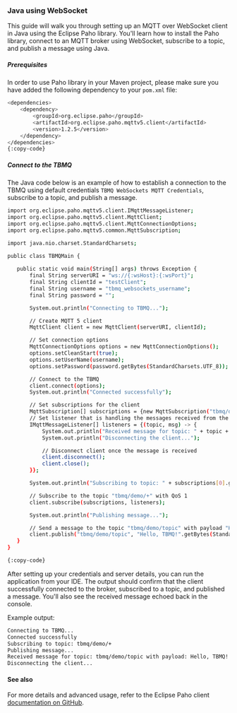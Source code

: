 ### Java using WebSocket
This guide will walk you through setting up an MQTT over WebSocket client in Java using the Eclipse Paho library. 
You'll learn how to install the Paho library, connect to an MQTT broker using WebSocket, subscribe to a topic, and publish a message using Java.

##### Prerequisites
In order to use Paho library in your Maven project, please make sure you have added the following dependency to your `pom.xml` file:

```bash
<dependencies>
    <dependency>
        <groupId>org.eclipse.paho</groupId>
        <artifactId>org.eclipse.paho.mqttv5.client</artifactId>
        <version>1.2.5</version>
    </dependency>
</dependencies>
{:copy-code}
```

##### Connect to the TBMQ

The Java code below is an example of how to establish a connection to the TBMQ using default credentials `TBMQ WebSockets MQTT Credentials`, subscribe to a topic, and publish a message.

```bash
import org.eclipse.paho.mqttv5.client.IMqttMessageListener;
import org.eclipse.paho.mqttv5.client.MqttClient;
import org.eclipse.paho.mqttv5.client.MqttConnectionOptions;
import org.eclipse.paho.mqttv5.common.MqttSubscription;

import java.nio.charset.StandardCharsets;

public class TBMQMain {
  
   public static void main(String[] args) throws Exception {
       final String serverURI = "ws://{:wsHost}:{:wsPort}";
       final String clientId = "testClient";
       final String username = "tbmq_websockets_username";
       final String password = "";

       System.out.println("Connecting to TBMQ...");

       // Create MQTT 5 client
       MqttClient client = new MqttClient(serverURI, clientId);

       // Set connection options
       MqttConnectionOptions options = new MqttConnectionOptions();
       options.setCleanStart(true);
       options.setUserName(username);
       options.setPassword(password.getBytes(StandardCharsets.UTF_8));

       // Connect to the TBMQ
       client.connect(options);
       System.out.println("Connected successfully");

       // Set subscriptions for the client
       MqttSubscription[] subscriptions = {new MqttSubscription("tbmq/demo/+", 1)};
       // Set listener that is handling the messages received from the broker
       IMqttMessageListener[] listeners = {(topic, msg) -> {
           System.out.println("Received message for topic: " + topic + " with payload: " + msg);
           System.out.println("Disconnecting the client...");

           // Disconnect client once the message is received
           client.disconnect();
           client.close();
       }};

       System.out.println("Subscribing to topic: " + subscriptions[0].getTopic());

       // Subscribe to the topic "tbmq/demo/+" with QoS 1
       client.subscribe(subscriptions, listeners);

       System.out.println("Publishing message...");

       // Send a message to the topic "tbmq/demo/topic" with payload "Hello, TBMQ!" and QoS 1
       client.publish("tbmq/demo/topic", "Hello, TBMQ!".getBytes(StandardCharsets.UTF_8), 1, false);
   }
}

{:copy-code}
```

After setting up your credentials and server details, you can run the application from your IDE. 
The output should confirm that the client successfully connected to the broker, subscribed to a topic, and published a message.
You'll also see the received message echoed back in the console.

Example output:

```bash
Connecting to TBMQ...
Connected successfully
Subscribing to topic: tbmq/demo/+
Publishing message...
Received message for topic: tbmq/demo/topic with payload: Hello, TBMQ!
Disconnecting the client...
```

#### See also

For more details and advanced usage, refer to the Eclipse Paho client [documentation on GitHub](https://github.com/eclipse/paho.mqtt.java).
